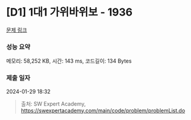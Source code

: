 # [D1] 1대1 가위바위보 - 1936 

[문제 링크](https://swexpertacademy.com/main/code/problem/problemDetail.do?contestProbId=AV5PjKXKALcDFAUq) 

### 성능 요약

메모리: 58,252 KB, 시간: 143 ms, 코드길이: 134 Bytes

### 제출 일자

2024-01-29 18:32



> 출처: SW Expert Academy, https://swexpertacademy.com/main/code/problem/problemList.do